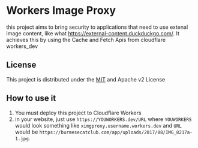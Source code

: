# Workers Image Proxy

this project aims to bring security to applications that need to use extenal image content, like what https://external-content.duckduckgo.com/. 
It achieves this by using the Cache and Fetch Apis from cloudflare workers_dev


## License
This project is distributed under the [MIT](./LICENSE_MIT) and Apache v2 License


## How to use it
1. You must deploy this project to Cloudflare Workers
2. in your website, just use `https://YOUWORKERS.dev/URL` where `YOUWORKERS` would look something like `ximgproxy.username.workers.dev` and `URL` would be `https://burmesecatclub.com/app/uploads/2017/08/IMG_8217a-1.jpg`.

